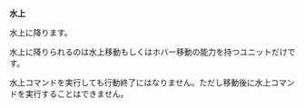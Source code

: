 **水上**

水上に降ります。

水上に降りられるのは水上移動もしくはホバー移動の能力を持つユニットだけです。

水上コマンドを実行しても行動終了にはなりません。ただし移動後に水上コマンドを実行することはできません。
